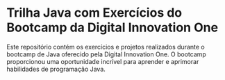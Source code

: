 # Trilha Java com Exercícios do Bootcamp da Digital Innovation One

Este repositório contém os exercícios e projetos realizados durante o bootcamp de Java oferecido pela Digital Innovation One. O bootcamp proporcionou uma oportunidade incrível para aprender e aprimorar habilidades de programação Java.
